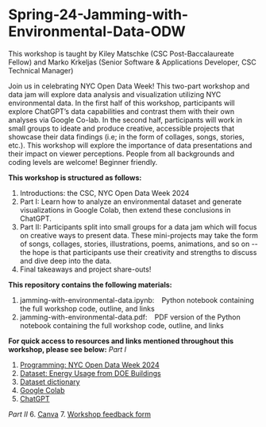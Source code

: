 # Spring-24-Jamming-with-Environmental-Data-ODW


This workshop is taught by Kiley Matschke (CSC Post-Baccalaureate Fellow) and Marko Krkeljas (Senior Software & Applications Developer, CSC Technical Manager)


Join us in celebrating NYC Open Data Week! This two-part workshop and data jam will explore data analysis and visualization utilizing NYC environmental data. In the first half of this workshop, participants will explore ChatGPT’s data capabilities and contrast them with their own analyses via Google Co-lab. In the second half, participants will work in small groups to ideate and produce creative, accessible projects that showcase their data findings (i.e; in the form of collages, songs, stories, etc.). This workshop will explore the importance of data presentations and their impact on viewer perceptions. People from all backgrounds and coding levels are welcome! Beginner friendly.


**This workshop is structured as follows:**
  1. Introductions: the CSC, NYC Open Data Week 2024
  2. Part I: Learn how to analyze an environmental dataset and generate visualizations in Google Colab, then extend these conclusions in ChatGPT.
  3. Part II: Participants split into small groups for a data jam which will focus on creative ways to present data. These mini-projects may take the form of songs, collages, stories,
     illustrations, poems, animations, and so on -- the hope is that participants use their creativity and strengths to discuss and dive deep into the data.
  5. Final takeaways and project share-outs!
     

**This repository contains the following materials:**
  1. jamming-with-environmental-data.ipynb: &ensp; Python notebook containing the full workshop code, outline, and links
  2. jamming-with-environmental-data.pdf: &ensp; PDF version of the Python notebook containing the full workshop code, outline, and links
     

**For quick access to resources and links mentioned throughout this workshop, please see below:**
*Part I*
  1. [Programming: NYC Open Data Week 2024](https://2024.open-data.nyc/)
  2. [Dataset: Energy Usage from DOE Buildings](https://data.cityofnewyork.us/Environment/Energy-Usage-From-DOE-Buildings/mq6n-s45c/about_data)
  3. [Dataset dictionary](https://data.cityofnewyork.us/api/views/mq6n-s45c/files/6dfeb54d-5613-41e4-b66d-3e54a516a65c?download=true&filename=Energy_Usage_From_DOE_Buildings.xlsx)
  4. [Google Colab](https://colab.research.google.com/)
  5. [ChatGPT](https://chat.openai.com/)

*Part II*
  6. [Canva](https://www.canva.com/)
  7. [Workshop feedback form](https://bit.ly/csc-exit-spring24)
